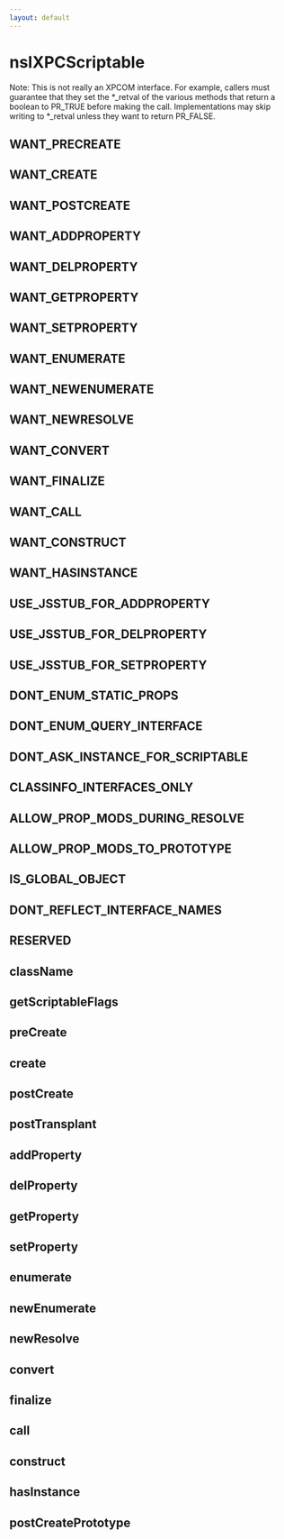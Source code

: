 ```yaml
---
layout: default
---
```


# nsIXPCScriptable #

Note: This is not really an XPCOM interface.  For example, callers must
guarantee that they set the *_retval of the various methods that return a
boolean to PR_TRUE before making the call.  Implementations may skip writing
to *_retval unless they want to return PR_FALSE.


## WANT_PRECREATE ##

## WANT_CREATE ##

## WANT_POSTCREATE ##

## WANT_ADDPROPERTY ##

## WANT_DELPROPERTY ##

## WANT_GETPROPERTY ##

## WANT_SETPROPERTY ##

## WANT_ENUMERATE ##

## WANT_NEWENUMERATE ##

## WANT_NEWRESOLVE ##

## WANT_CONVERT ##

## WANT_FINALIZE ##

## WANT_CALL ##

## WANT_CONSTRUCT ##

## WANT_HASINSTANCE ##

## USE_JSSTUB_FOR_ADDPROPERTY ##

## USE_JSSTUB_FOR_DELPROPERTY ##

## USE_JSSTUB_FOR_SETPROPERTY ##

## DONT_ENUM_STATIC_PROPS ##

## DONT_ENUM_QUERY_INTERFACE ##

## DONT_ASK_INSTANCE_FOR_SCRIPTABLE ##

## CLASSINFO_INTERFACES_ONLY ##

## ALLOW_PROP_MODS_DURING_RESOLVE ##

## ALLOW_PROP_MODS_TO_PROTOTYPE ##

## IS_GLOBAL_OBJECT ##

## DONT_REFLECT_INTERFACE_NAMES ##

## RESERVED ##

## className ##

## getScriptableFlags ##

## preCreate ##

## create ##

## postCreate ##

## postTransplant ##

## addProperty ##

## delProperty ##

## getProperty ##

## setProperty ##

## enumerate ##

## newEnumerate ##

## newResolve ##

## convert ##

## finalize ##

## call ##

## construct ##

## hasInstance ##

## postCreatePrototype ##

